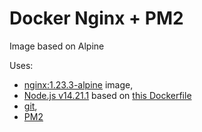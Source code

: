 # Docker Nginx + PM2

Image based on Alpine

Uses:

- [nginx:1.23.3-alpine](https://github.com/nginxinc/docker-nginx/blob/5ce65c3efd395ee2d82d32670f233140e92dba99/mainline/alpine/Dockerfile) image,
- [Node.js v14.21.1](https://nodejs.org/en/blog/release/v14.21.1/) based on [this Dockerfile](https://github.com/nodejs/docker-node/blob/3f8018043408490439723ed3b71ab5578d69ea70/14/alpine3.16/Dockerfile)
- [git](https://pkgs.alpinelinux.org/packages?name=git&branch=edge&repo=main),
- [PM2](https://pm2.keymetrics.io/)